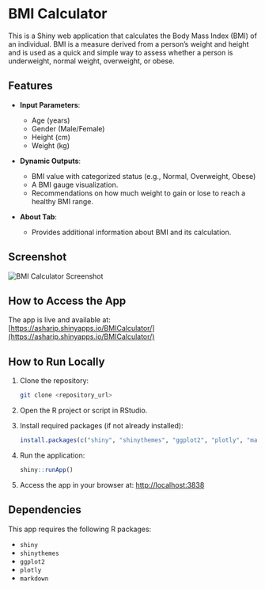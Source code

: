 # BMI Calculator

This is a Shiny web application that calculates the Body Mass Index (BMI) of an individual. BMI is a measure derived from a person’s weight and height and is used as a quick and simple way to assess whether a person is underweight, normal weight, overweight, or obese.

## Features

- **Input Parameters**:
  - Age (years)
  - Gender (Male/Female)
  - Height (cm)
  - Weight (kg)

- **Dynamic Outputs**:
  - BMI value with categorized status (e.g., Normal, Overweight, Obese)
  - A BMI gauge visualization.
  - Recommendations on how much weight to gain or lose to reach a healthy BMI range.

- **About Tab**:
  - Provides additional information about BMI and its calculation.

## Screenshot

![BMI Calculator Screenshot](Screenshot%202025-01-20%20at%2010.10.04.png)

## How to Access the App

The app is live and available at: [https://asharip.shinyapps.io/BMICalculator/](https://asharip.shinyapps.io/BMICalculator/)

## How to Run Locally

1. Clone the repository:
   ```bash
   git clone <repository_url>
   ```

2. Open the R project or script in RStudio.

3. Install required packages (if not already installed):
   ```R
   install.packages(c("shiny", "shinythemes", "ggplot2", "plotly", "markdown"))
   ```

4. Run the application:
   ```R
   shiny::runApp()
   ```

5. Access the app in your browser at: [http://localhost:3838](http://localhost:3838)

## Dependencies

This app requires the following R packages:
- `shiny`
- `shinythemes`
- `ggplot2`
- `plotly`
- `markdown`


